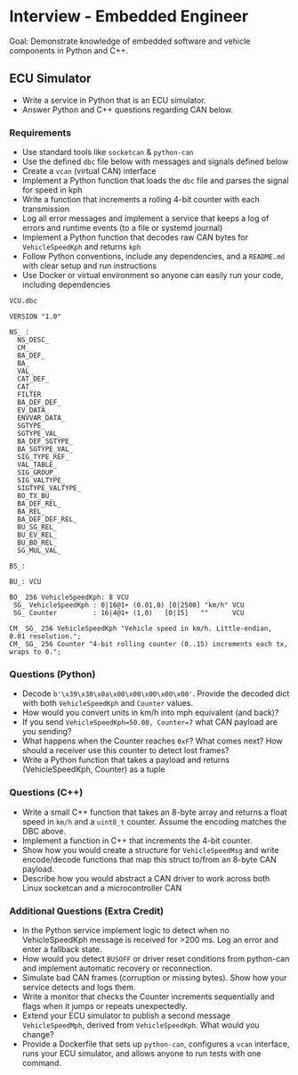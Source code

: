 # Interview - Embedded Engineer

Goal: Demonstrate knowledge of embedded software and vehicle components in Python and C++.

## ECU Simulator

- Write a service in Python that is an ECU simulator.
- Answer Python and C++ questions regarding CAN below.

### Requirements

- Use standard tools like `socketcan` & `python-can`
- Use the defined `dbc` file below with messages and signals defined below
- Create a `vcan` (virtual CAN) interface
- Implement a Python function that loads the `dbc` file and parses the signal for speed in kph
- Write a function that increments a rolling 4-bit counter with each transmission
- Log all error messages and implement a service that keeps a log of errors and runtime events (to a file or systemd journal)
- Implement a Python function that decodes raw CAN bytes for `VehicleSpeedKph` and returns `kph`
- Follow Python conventions, include any dependencies, and a `README.md` with clear setup and run instructions
- Use Docker or virtual environment so anyone can easily run your code, including dependencies

`VCU.dbc`

```
VERSION "1.0"

NS_ :
  NS_DESC_
  CM_
  BA_DEF_
  BA_
  VAL_
  CAT_DEF_
  CAT_
  FILTER
  BA_DEF_DEF_
  EV_DATA_
  ENVVAR_DATA_
  SGTYPE_
  SGTYPE_VAL_
  BA_DEF_SGTYPE_
  BA_SGTYPE_VAL_
  SIG_TYPE_REF_
  VAL_TABLE_
  SIG_GROUP_
  SIG_VALTYPE_
  SIGTYPE_VALTYPE_
  BO_TX_BU_
  BA_DEF_REL_
  BA_REL_
  BA_DEF_DEF_REL_
  BU_SG_REL_
  BU_EV_REL_
  BU_BO_REL_
  SG_MUL_VAL_

BS_:

BU_: VCU

BO_ 256 VehicleSpeedKph: 8 VCU
 SG_ VehicleSpeedKph : 0|16@1+ (0.01,0) [0|2500] "km/h" VCU
 SG_ Counter         : 16|4@1+ (1,0)   [0|15]   ""      VCU

CM_ SG_ 256 VehicleSpeedKph "Vehicle speed in km/h. Little-endian, 0.01 resolution.";
CM_ SG_ 256 Counter "4-bit rolling counter (0..15) increments each tx, wraps to 0.";
```

### Questions (Python)

- Decode `b'\x39\x30\x0a\x00\x00\x00\x00\x00'`. Provide the decoded dict with both `VehicleSpeedKph` and `Counter` values.
- How would you convert units in km/h into mph equivalent (and back)?
- If you send `VehicleSpeedKph=50.00, Counter=7` what CAN payload are you sending?
- What happens when the Counter reaches `0xF`? What comes next? How should a receiver use this counter to detect lost frames?
- Write a Python function that takes a payload and returns (VehicleSpeedKph, Counter) as a tuple

### Questions (C++)

- Write a small C++ function that takes an 8-byte array and returns a float speed in `km/h` and a `uint8_t` counter. Assume the encoding matches the DBC above.
- Implement a function in C++ that increments the 4-bit counter.
- Show how you would create a structure for `VehicleSpeedMsg` and write encode/decode functions that map this struct to/from an 8-byte CAN payload.
- Describe how you would abstract a CAN driver to work across both Linux socketcan and a microcontroller CAN

### Additional Questions (Extra Credit)

- In the Python service implement logic to detect when no VehicleSpeedKph message is received for >200 ms. Log an error and enter a fallback state.
- How would you detect `BUSOFF` or driver reset conditions from python-can and implement automatic recovery or reconnection.
- Simulate bad CAN frames (corruption or missing bytes). Show how your service detects and logs them.
- Write a monitor that checks the Counter increments sequentially and flags when it jumps or repeats unexpectedly.
- Extend your ECU simulator to publish a second message `VehicleSpeedMph`, derived from `VehicleSpeedKph`. What would you change?
- Provide a Dockerfile that sets up `python-can`, configures a `vcan` interface, runs your ECU simulator, and allows anyone to run tests with one command.